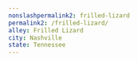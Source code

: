 ```yaml
---
﻿nonslashpermalink2: frilled-lizard
permalink2: /frilled-lizard/
alley: Frilled Lizard
city: Nashville
state: Tennessee
---
```

